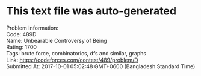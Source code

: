 # This text file was auto-generated  
  
Problem Information:  
Code: 489D  
Name: Unbearable Controversy of Being  
Rating: 1700  
Tags: brute force, combinatorics, dfs and similar, graphs  
Link: https://codeforces.com/contest/489/problem/D  
Submitted At: 2017-10-01 05:02:48 GMT+0600 (Bangladesh Standard Time)  
